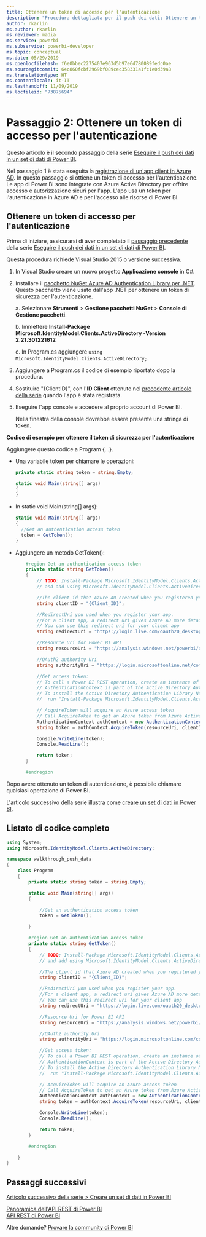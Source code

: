 ```yaml
---
title: Ottenere un token di accesso per l'autenticazione
description: "Procedura dettagliata per il push dei dati: Ottenere un token di accesso per l'autenticazione"
author: rkarlin
ms.author: rkarlin
ms.reviewer: madia
ms.service: powerbi
ms.subservice: powerbi-developer
ms.topic: conceptual
ms.date: 05/29/2019
ms.openlocfilehash: f6e0bbec2275407e963d5b97e6d780089fedc0ae
ms.sourcegitcommit: 64c860fcbf2969bf089cec358331a1fc1e0d39a8
ms.translationtype: HT
ms.contentlocale: it-IT
ms.lasthandoff: 11/09/2019
ms.locfileid: "73875694"
---
```

# <a name="step-2-get-an-authentication-access-token"></a>Passaggio 2: Ottenere un token di accesso per l'autenticazione

Questo articolo è il secondo passaggio della serie [Eseguire il push dei dati in un set di dati di Power BI](walkthrough-push-data.md).

Nel passaggio 1 è stata eseguita la [registrazione di un'app client in Azure AD](walkthrough-push-data-register-app-with-azure-ad.md). In questo passaggio si ottiene un token di accesso per l'autenticazione. Le app di Power BI sono integrate con Azure Active Directory per offrire accesso e autorizzazione sicuri per l'app. L'app usa un token per l'autenticazione in Azure AD e per l'accesso alle risorse di Power BI.

## <a name="get-an-authentication-access-token"></a>Ottenere un token di accesso per l'autenticazione

Prima di iniziare, assicurarsi di aver completato il [passaggio precedente](walkthrough-push-data-register-app-with-azure-ad.md) della serie [Eseguire il push dei dati in un set di dati di Power BI](walkthrough-push-data.md). 

Questa procedura richiede Visual Studio 2015 o versione successiva.

1. In Visual Studio creare un nuovo progetto **Applicazione console** in C#.

2. Installare il [pacchetto NuGet Azure AD Authentication Library per .NET](https://www.nuget.org/packages/Microsoft.IdentityModel.Clients.ActiveDirectory/2.22.302111727). Questo pacchetto viene usato dall'app .NET per ottenere un token di sicurezza per l'autenticazione. 

     a. Selezionare **Strumenti** > **Gestione pacchetti NuGet** > **Console di Gestione pacchetti**.

     b. Immettere **Install-Package Microsoft.IdentityModel.Clients.ActiveDirectory -Version 2.21.301221612**

     c. In Program.cs aggiungere `using Microsoft.IdentityModel.Clients.ActiveDirectory;`.

3. Aggiungere a Program.cs il codice di esempio riportato dopo la procedura.

4. Sostituire "{ClientID}", con l'**ID Client** ottenuto nel [precedente articolo della serie](walkthrough-push-data-register-app-with-azure-ad.md) quando l'app è stata registrata.

5. Eseguire l'app console e accedere al proprio account di Power BI. 

   Nella finestra della console dovrebbe essere presente una stringa di token.

**Codice di esempio per ottenere il token di sicurezza per l'autenticazione**

Aggiungere questo codice a Program {...}.

* Una variabile token per chiamare le operazioni: 
  
  ```csharp
  private static string token = string.Empty;
  
  static void Main(string[] args)
  {
  }
  ```
* In static void Main(string[] args):
  
  ```csharp
  static void Main(string[] args)
  {
    //Get an authentication access token
    token = GetToken();
  }
  ```
* Aggiungere un metodo GetToken():

```csharp
       #region Get an authentication access token
       private static string GetToken()
       {
           // TODO: Install-Package Microsoft.IdentityModel.Clients.ActiveDirectory -Version 2.21.301221612
           // and add using Microsoft.IdentityModel.Clients.ActiveDirectory

           //The client id that Azure AD created when you registered your client app.
           string clientID = "{Client_ID}";

           //RedirectUri you used when you register your app.
           //For a client app, a redirect uri gives Azure AD more details on the application that it will authenticate.
           // You can use this redirect uri for your client app
           string redirectUri = "https://login.live.com/oauth20_desktop.srf";

           //Resource Uri for Power BI API
           string resourceUri = "https://analysis.windows.net/powerbi/api";

           //OAuth2 authority Uri
           string authorityUri = "https://login.microsoftonline.net/common/";

           //Get access token:
           // To call a Power BI REST operation, create an instance of AuthenticationContext and call AcquireToken
           // AuthenticationContext is part of the Active Directory Authentication Library NuGet package
           // To install the Active Directory Authentication Library NuGet package in Visual Studio,
           //  run "Install-Package Microsoft.IdentityModel.Clients.ActiveDirectory" from the nuget Package Manager Console.

           // AcquireToken will acquire an Azure access token
           // Call AcquireToken to get an Azure token from Azure Active Directory token issuance endpoint
           AuthenticationContext authContext = new AuthenticationContext(authorityUri);
           string token = authContext.AcquireToken(resourceUri, clientID, new Uri(redirectUri)).AccessToken;

           Console.WriteLine(token);
           Console.ReadLine();

           return token;
       }

       #endregion
```

Dopo avere ottenuto un token di autenticazione, è possibile chiamare qualsiasi operazione di Power BI.

L'articolo successivo della serie illustra come [creare un set di dati in Power BI](walkthrough-push-data-create-dataset.md).


## <a name="complete-code-listing"></a>Listato di codice completo

```csharp
using System;
using Microsoft.IdentityModel.Clients.ActiveDirectory;

namespace walkthrough_push_data
{
    class Program
    {
        private static string token = string.Empty;

        static void Main(string[] args)
        {

            //Get an authentication access token
            token = GetToken();

        }

        #region Get an authentication access token
        private static string GetToken()
        {
            // TODO: Install-Package Microsoft.IdentityModel.Clients.ActiveDirectory -Version 2.21.301221612
            // and add using Microsoft.IdentityModel.Clients.ActiveDirectory

            //The client id that Azure AD created when you registered your client app.
            string clientID = "{Client_ID}";

            //RedirectUri you used when you register your app.
            //For a client app, a redirect uri gives Azure AD more details on the application that it will authenticate.
            // You can use this redirect uri for your client app
            string redirectUri = "https://login.live.com/oauth20_desktop.srf";

            //Resource Uri for Power BI API
            string resourceUri = "https://analysis.windows.net/powerbi/api";

            //OAuth2 authority Uri
            string authorityUri = "https://login.microsoftonline.com/common/";

            //Get access token:
            // To call a Power BI REST operation, create an instance of AuthenticationContext and call AcquireToken
            // AuthenticationContext is part of the Active Directory Authentication Library NuGet package
            // To install the Active Directory Authentication Library NuGet package in Visual Studio,
            //  run "Install-Package Microsoft.IdentityModel.Clients.ActiveDirectory" from the nuget Package Manager Console.

            // AcquireToken will acquire an Azure access token
            // Call AcquireToken to get an Azure token from Azure Active Directory token issuance endpoint
            AuthenticationContext authContext = new AuthenticationContext(authorityUri);
            string token = authContext.AcquireToken(resourceUri, clientID, new Uri(redirectUri)).AccessToken;

            Console.WriteLine(token);
            Console.ReadLine();

            return token;
        }

        #endregion

    }
}
```



## <a name="next-steps"></a>Passaggi successivi

[Articolo successivo della serie > Creare un set di dati in Power BI](walkthrough-push-data-create-dataset.md)

[Panoramica dell'API REST di Power BI](overview-of-power-bi-rest-api.md)  
[API REST di Power BI](https://docs.microsoft.com/rest/api/power-bi/)  

Altre domande? [Provare la community di Power BI](https://community.powerbi.com/)